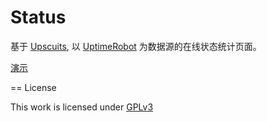 Status
======

基于 [Upscuits](https://github.com/digibart/upscuits), 以 [UptimeRobot](https://uptimerobot.com/) 为数据源的在线状态统计页面。

[演示](http://status.cqp.cc)

== License

This work is licensed under [GPLv3](https://github.com/Coxxs/status/blob/master/LICENSE)